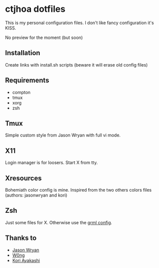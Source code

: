 # ctjhoa dotfiles
This is my personal configuration files.
I don't like fancy configuration it's KISS.

No preview for the moment (but soon)

## Installation
Create links with install.sh scripts
(beware it will erase old config files)

## Requirements
- compton
- tmux
- xorg
- zsh

## Tmux
Simple custom style from Jason Wryan with full vi mode.

## X11
Login manager is for loosers. Start X from tty.

## Xresources
Bohemiath color config is mine.
Inspired from the two others colors files (authors: jasonwryan and kori)

## Zsh
Just some files for X.
Otherwise use the [grml config](https://grml.org/zsh/).

## Thanks to
- [Jason Wryan](https://bitbucket.org/jasonwryan)
- [W0ng](https://github.com/w0ng)
- [Kori Ayakashi](http://dotshare.it/~kori/)
